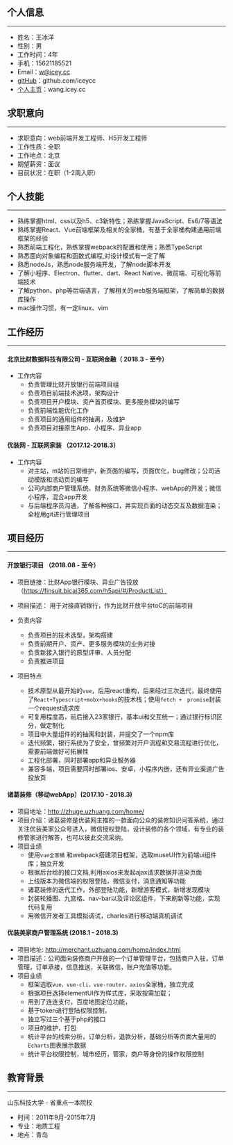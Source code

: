 ## 个人信息
---
- 姓名：王冰洋
- 性别：男
- 工作时间：4年
- 手机：15621185521
- Email：w@icey.cc
- [gitHub](https://github.com/iceycc)：github.com/iceycc
- [个人主页](https://wang.icey.cc)：wang.icey.cc


## 求职意向
---
- 求职意向：web前端开发工程师、H5开发工程师
- 工作性质：全职
- 工作地点：北京
- 期望薪资：面议
- 目前状况：在职（1-2周入职）

## 个人技能
---
- 熟练掌握html、css以及h5、c3新特性；熟练掌握JavaScript、Es6/7等语法
- 熟练掌握React、Vue前端框架及相关的全家桶，有基于全家桶构建通用前端框架的经验
- 熟悉前端工程化，熟练掌握webpack的配置和使用；熟悉TypeScript
- 熟悉面向对象编程和函数式编程,对设计模式有一定了解 
- 熟悉nodeJs，熟悉node服务端开发，了解node脚本开发
- 了解小程序、Electron、flutter、dart、React Native、微前端、可视化等前端技术
- 了解python、php等后端语言，了解相关的web服务端框架，了解简单的数据库操作
- mac操作习惯，有一定linux、vim 

## 工作经历
---
#### 北京比财数据科技有限公司 - 互联网金融（ 2018.3 - 至今）
- 工作内容
  - 负责管理比财开放银行前端项目组
  - 负责项目前端技术选项，架构设计
  - 负责项目开户模块、资产首页模块、更多服务模块的编写
  - 负责前端性能优化工作
  - 负责项目的通用组件的抽离，及维护
  - 负责项目对接原生App、小程序、异业app

#### 优装网 - 互联网家装 （2017.12-2018.3）
- 工作内容
  - 对主站，m站的日常维护，新页面的编写，页面优化，bug修改；公司活动模版和活动页的编写
  - 公司内部商户管理系统、财务系统等微信小程序、webApp的开发；微信小程序，混合app开发
  - 与后端程序员沟通，了解各种接口，并实现页面的动态交互及数据渲染；全程用git进行管理项目


## 项目经历
---
#### 开放银行项目 （2018.08 - 至今）
- 项目链接：比财App银行模块、异业广告投放（https://finsuit.bicai365.com/h5api/#/ProductList）
- 项目描述： 用于对接直销银行，作为比财开放平台toC的前端项目  
- 负责内容
  - 负责项目的技术选型，架构搭建
  - 负责前期开户、资产、更多服务模块的业务对接
  - 负责新接入银行的原型评审、人员分配
  - 负责推进项目

- 项目特点
  - 技术原型从最开始的`vue`，后用react重构，后来经过三次迭代，最终使用了`React+Typescript+mobx+hooks`的技术栈；使用`fetch +　promise`封装一个request请求库
  - 可复用程度高，前后接入23家银行，基本ui和交互统一；通过银行标识区分，做定制化
  - 项目中大量组件的的抽离和封装，并提交了一个npm库
  - 迭代频繁，银行系统为了安全，曾频繁对开户流程和交易流程进行优化，需要前端做好可拓展性
  - 工程化部署，同时部署app和异业服务器
  - 兼容多端，项目需要同时部署ios、安卓，小程序内嵌，还有异业渠道广告投放页

#### 诸葛装修（移动webApp）(2017.10 - 2018.3)
- 项目地址：http://zhuge.uzhuang.com/home/
- 项目介绍：诸葛装修是优装网主推的一款面向公众的装修知识问答系统，通过关注优装美家公众号进入，微信授权登陆，设计装修的各个领域，有专业的装修管家进行解答，也可以彼此交流采纳。
- 项目业绩
  - 使用`vue全家桶` 和webpack搭建项目框架，选取museUI作为前端ui组件库；独立开发		
  - 根据后台给的接口文档,利用axios来发起ajax请求数据并渲染页面
  - 上线版本为微信端的权限登陆，微信支付，消息通知等功能
  - 诸葛装修的迭代工作，外部登陆功能，新增游客模式，新增发现模块
  - 封装轮播图、九宫格、nav-bar以及评论区组件，下来刷新等功能，实现代码复用
  - 用微信开发者工具模拟调试，charles进行移动端真机调试

#### 优装美家商户管理系统 (2018.1 - 2018.3)
- 项目地址: http://merchant.uzhuang.com/home/index.html
- 项目描述：公司面向装修商户开放的一个订单管理平台，包括商户入驻，订单管理，订单承接，信息推送，关联微信，账户充值等功能。
- 项目业绩
  - 框架选取`vue，vue-cli，vue-router，axios`全家桶，独立完成
  - 根据项目选择elementUI作为样式库，采取按需加载；
  - 用到了连连支付，百度地图定位功能，
  - 基于token进行登陆权限控制，
  - 独立写过三个基于php的接口
  - 项目的维护，打包 
  - 统计平台的线索分析，订单分析，退款分析，基础分析等页面大量用的`Echarts`图表展示数据
  - 统计平台权限控制，城市经历，管家，商户等身份的操作权限控制


## 教育背景
---
山东科技大学 - 省重点一本院校 
- 时间：2011年9月-2015年7月 
- 专业：地质工程 
- 地点：青岛 